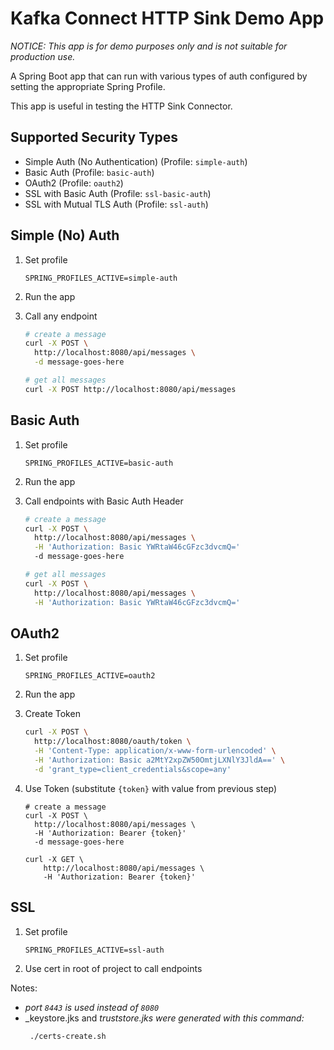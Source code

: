 # Kafka Connect HTTP Sink Demo App

*NOTICE: This app is for demo purposes only and is not suitable for production use.*

A Spring Boot app that can run with various types of auth configured by setting the appropriate Spring Profile.

This app is useful in testing the HTTP Sink Connector.

## Supported Security Types

- Simple Auth (No Authentication) (Profile: `simple-auth`)
- Basic Auth (Profile: `basic-auth`)
- OAuth2 (Profile: `oauth2`)
- SSL with Basic Auth (Profile: `ssl-basic-auth`)
- SSL with Mutual TLS Auth (Profile: `ssl-auth`)

## Simple (No) Auth

1. Set profile
    ```
    SPRING_PROFILES_ACTIVE=simple-auth
    ```

2. Run the app
3. Call any endpoint

    ```bash
    # create a message
    curl -X POST \
      http://localhost:8080/api/messages \
      -d message-goes-here

    # get all messages
    curl -X POST http://localhost:8080/api/messages
    ```

## Basic Auth

1. Set profile
    ```
    SPRING_PROFILES_ACTIVE=basic-auth
    ```

2. Run the app
3. Call endpoints with Basic Auth Header
    ```bash
    # create a message
    curl -X POST \
      http://localhost:8080/api/messages \
      -H 'Authorization: Basic YWRtaW46cGFzc3dvcmQ='
      -d message-goes-here

    # get all messages
    curl -X POST \
      http://localhost:8080/api/messages \
      -H 'Authorization: Basic YWRtaW46cGFzc3dvcmQ='
    ```

## OAuth2

1. Set profile
    ```
    SPRING_PROFILES_ACTIVE=oauth2
    ```

2. Run the app
3. Create Token
    ```bash
    curl -X POST \
      http://localhost:8080/oauth/token \
      -H 'Content-Type: application/x-www-form-urlencoded' \
      -H 'Authorization: Basic a2MtY2xpZW50OmtjLXNlY3JldA==' \
      -d 'grant_type=client_credentials&scope=any'
    ```
4. Use Token (substitute `{token}` with value from previous step)
    ```
    # create a message
    curl -X POST \
      http://localhost:8080/api/messages \
      -H 'Authorization: Bearer {token}'
      -d message-goes-here

    curl -X GET \
        http://localhost:8080/api/messages \
        -H 'Authorization: Bearer {token}'
    ```

## SSL

1. Set profile
    ```
    SPRING_PROFILES_ACTIVE=ssl-auth
    ```
2. Use cert in root of project to call endpoints

Notes:
* _port `8443` is used instead of `8080`_
* _keystore.jks and _truststore.jks were generated with this command:_
    ```bash
     ./certs-create.sh
    ```
